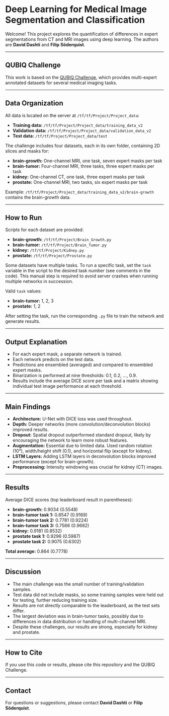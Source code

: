 # Deep Learning for Medical Image Segmentation and Classification

Welcome! This project explores the quantification of differences in expert segmentations from CT and MRI images using deep learning. The authors are **David Dashti** and **Filip Söderquist**.

---

## QUBIQ Challenge

This work is based on the [QUBIQ Challenge](https://qubiq.grand-challenge.org/Home/), which provides multi-expert annotated datasets for several medical imaging tasks.

---

## Data Organization

All data is located on the server at `/tf/tf/Project/Project_data`:

- **Training data:** `/tf/tf/Project/Project_data/training_data_v2`
- **Validation data:** `/tf/tf/Project/Project_data/validation_data_v2`
- **Test data:** `/tf/tf/Project/Project_data/test`

The challenge includes four datasets, each in its own folder, containing 2D slices and masks for:

- **brain-growth:** One-channel MRI, one task, seven expert masks per task
- **brain-tumor:** Four-channel MRI, three tasks, three expert masks per task
- **kidney:** One-channel CT, one task, three expert masks per task
- **prostate:** One-channel MRI, two tasks, six expert masks per task

Example: `/tf/tf/Project/Project_data/training_data_v2/brain-growth` contains the brain-growth data.

---

## How to Run

Scripts for each dataset are provided:

- **brain-growth:** `/tf/tf/Project/Brain_Growth.py`
- **brain-tumor:** `/tf/tf/Project/Brain_Tumor.py`
- **kidney:** `/tf/tf/Project/Kidney.py`
- **prostate:** `/tf/tf/Project/Prostate.py`

Some datasets have multiple tasks. To run a specific task, set the `task` variable in the script to the desired task number (see comments in the code). This manual step is required to avoid server crashes when running multiple networks in succession.

Valid `task` values:

- **brain-tumor:** 1, 2, 3
- **prostate:** 1, 2

After setting the task, run the corresponding `.py` file to train the network and generate results.

---

## Output Explanation

- For each expert mask, a separate network is trained.
- Each network predicts on the test data.
- Predictions are ensembled (averaged) and compared to ensembled expert masks.
- Binarization is performed at nine thresholds: 0.1, 0.2, ..., 0.9.
- Results include the average DICE score per task and a matrix showing individual test image performance at each threshold.

---

## Main Findings

- **Architecture:** U-Net with DICE loss was used throughout.
- **Depth:** Deeper networks (more convolution/deconvolution blocks) improved results.
- **Dropout:** Spatial dropout outperformed standard dropout, likely by encouraging the network to learn more robust features.
- **Augmentation:** Essential due to limited data. Used random rotation (10°), width/height shift (0.1), and horizontal flip (except for kidney).
- **LSTM Layers:** Adding LSTM layers in deconvolution blocks improved performance (except for brain-growth).
- **Preprocessing:** Intensity windowing was crucial for kidney (CT) images.

---

## Results

Average DICE scores (top leaderboard result in parentheses):

- **brain-growth:** 0.9034 (0.5548)
- **brain-tumor task 1:** 0.8547 (0.9169)
- **brain-tumor task 2:** 0.7781 (0.9224)
- **brain-tumor task 3:** 0.7566 (0.9682)
- **kidney:** 0.9181 (0.8532)
- **prostate task 1:** 0.9296 (0.5987)
- **prostate task 2:** 0.9075 (0.6302)

**Total average:** 0.864 (0.7778)

---

## Discussion

- The main challenge was the small number of training/validation samples.
- Test data did not include masks, so some training samples were held out for testing, further reducing training size.
- Results are not directly comparable to the leaderboard, as the test sets differ.
- The largest deviation was in brain-tumor tasks, possibly due to differences in data distribution or handling of multi-channel MRI.
- Despite these challenges, our results are strong, especially for kidney and prostate.

---

## How to Cite

If you use this code or results, please cite this repository and the QUBIQ Challenge.

---

## Contact

For questions or suggestions, please contact **David Dashti** or **Filip Söderquist**.

